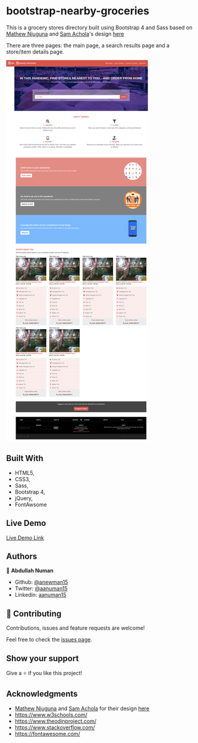 # bootstrap-nearby-groceries
This is a grocery stores directory built using Bootstrap 4 and Sass based on [Mathew Njuguna](https://www.behance.net/mathewnjuguna) and [Sam Achola](https://www.behance.net/aweSam)'s design [here](https://www.behance.net/gallery/25563385/PatashuleKE)

There are three pages: the main page, a search results page and a store/item details page.

![screenshot](./images/app-screenshot.png)

## Built With

- HTML5,
- CSS3,
- Sass,
- Bootstrap 4,
- jQuery,
- FontAwsome

## Live Demo

[Live Demo Link](https://rawcdn.githack.com/anewman15/bootstrap-nearby-groceries/405147b79874b31f7f7cd4c4eb3dd8dbd78cc309/index.html)

## Authors

👤 **Abdullah Numan**

- Github: [@anewman15](https://github.com/anewman15)
- Twitter: [@aanuman15](https://twitter.com/aanuman15)
- Linkedin: [aanuman15](https://www.linkedin.com/in/aanuman15/)

## 🤝 Contributing

Contributions, issues and feature requests are welcome!

Feel free to check the [issues page](/issues).

## Show your support

Give a ⭐️ if you like this project!

## Acknowledgments

- [Mathew Njuguna](https://www.behance.net/mathewnjuguna) and [Sam Achola](https://www.behance.net/aweSam) for their design [here](https://www.behance.net/gallery/25563385/PatashuleKE)
- https://www.w3schools.com/
- https://www.theodinproject.com/
- https://www.stackoverflow.com/
- https://fontawesome.com/